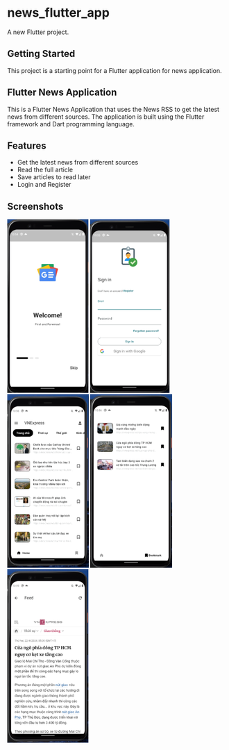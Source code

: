 # news_flutter_app

A new Flutter project.

## Getting Started

This project is a starting point for a Flutter application for news application.

## Flutter News Application

This is a Flutter News Application that uses the News RSS to get the latest news from different sources. The application is built using the Flutter framework and Dart programming language.

## Features

- Get the latest news from different sources
- Read the full article
- Save articles to read later
- Login and Register

## Screenshots

<img src="/demoImages/onboarding.png" style="height: 400px;"/> <img src="/demoImages/login.png" style="height: 400px;"/>
<img src="/demoImages/mainscreen.png" style="height: 400px;"/> <img src="/demoImages/bookmark.png" style="height: 400px;"/>
<img src="/demoImages/webview.png" style="height: 400px;"/>
